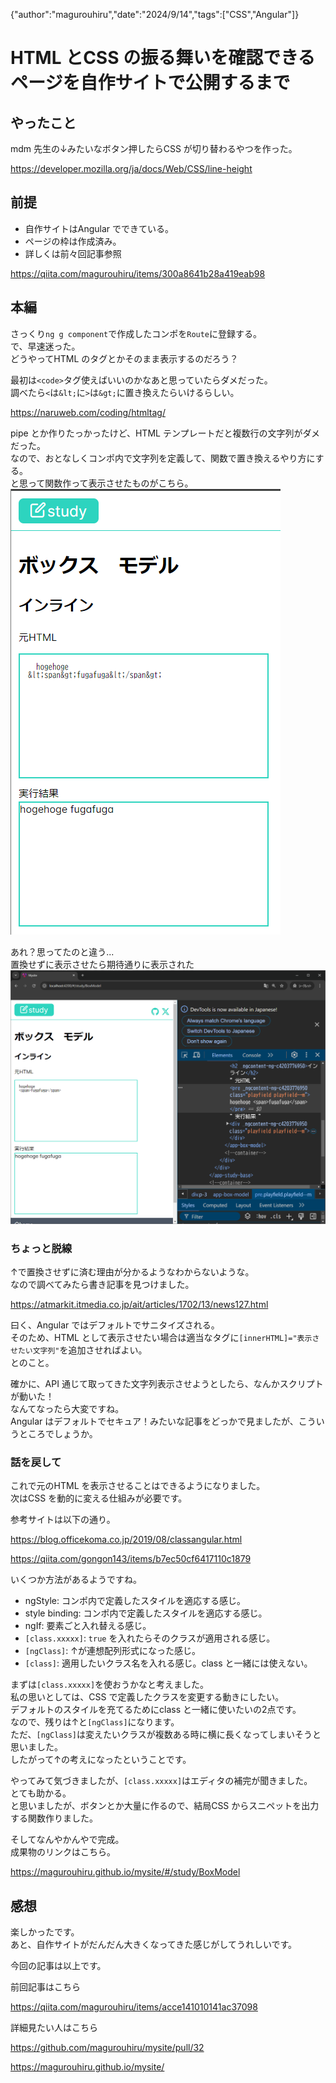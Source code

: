 {"author":"magurouhiru","date":"2024/9/14","tags":["CSS","Angular"]}
# HTML とCSS の振る舞いを確認できるページを自作サイトで公開するまで

## やったこと
mdm 先生の↓みたいなボタン押したらCSS が切り替わるやつを作った。  

https://developer.mozilla.org/ja/docs/Web/CSS/line-height

## 前提
- 自作サイトはAngular でできている。
- ページの枠は作成済み。
- 詳しくは前々回記事参照

https://qiita.com/magurouhiru/items/300a8641b28a419eab98

## 本編
さっくり`ng g component`で作成したコンポを`Route`に登録する。  
で、早速迷った。  
どうやってHTML のタグとかそのまま表示するのだろう？  

最初は`<code>`タグ使えばいいのかなあと思っていたらダメだった。  
調べたら`<`は`&lt;`に`>`は`&gt;`に置き換えたらいけるらしい。

https://naruweb.com/coding/htmltag/

pipe とか作りたっかったけど、HTML テンプレートだと複数行の文字列がダメだった。  
なので、おとなしくコンポ内で文字列を定義して、関数で置き換えるやり方にする。  
と思って関数作って表示させたものがこちら。  
![alt text](009/1.png)

あれ？思ってたのと違う...  
置換せずに表示させたら期待通りに表示された  
![alt text](009/2.png)

### ちょっと脱線
↑で置換させずに済む理由が分かるようなわからないような。  
なので調べてみたら書き記事を見つけました。  

https://atmarkit.itmedia.co.jp/ait/articles/1702/13/news127.html

曰く、Angular ではデフォルトでサニタイズされる。  
そのため、HTML として表示させたい場合は適当なタグに`[innerHTML]="表示させたい文字列"`を追加させればよい。  
とのこと。  

確かに、API 通じて取ってきた文字列表示させようとしたら、なんかスクリプトが動いた！  
なんてなったら大変ですね。  
Angular はデフォルトでセキュア！みたいな記事をどっかで見ましたが、こういうところでしょうか。  

### 話を戻して
これで元のHTML を表示させることはできるようになりました。  
次はCSS を動的に変える仕組みが必要です。  

参考サイトは以下の通り。

https://blog.officekoma.co.jp/2019/08/classangular.html

https://qiita.com/gongon143/items/b7ec50cf6417110c1879

いくつか方法があるようですね。  
- ngStyle: コンポ内で定義したスタイルを適応する感じ。
- style binding: コンポ内で定義したスタイルを適応する感じ。
- ngIf: 要素ごと入れ替える感じ。
- `[class.xxxxx]`: `true` を入れたらそのクラスが適用される感じ。
- `[ngClass]`: ↑が連想配列形式になった感じ。
- `[class]`: 適用したいクラス名を入れる感じ。class と一緒には使えない。

まずは`[class.xxxxx]`を使おうかなと考えました。  
私の思いとしては、CSS で定義したクラスを変更する動きにしたい。  
デフォルトのスタイルを充てるためにclass と一緒に使いたいの2点です。  
なので、残りは↑と`[ngClass]`になります。  
ただ、`[ngClass]`は変えたいクラスが複数ある時に横に長くなってしまいそうと思いました。  
したがって↑の考えになったということです。  

やってみて気づきましたが、`[class.xxxxx]`はエディタの補完が聞きました。  
とても助かる。  
と思いましたが、ボタンとか大量に作るので、結局CSS からスニペットを出力する関数作りました。  

そしてなんやかんやで完成。  
成果物のリンクはこちら。  

https://magurouhiru.github.io/mysite/#/study/BoxModel

## 感想
楽しかったです。  
あと、自作サイトがだんだん大きくなってきた感じがしてうれしいです。  

今回の記事は以上です。  

前回記事はこちら  

https://qiita.com/magurouhiru/items/acce141010141ac37098

詳細見たい人はこちら  

https://github.com/magurouhiru/mysite/pull/32

https://magurouhiru.github.io/mysite/
